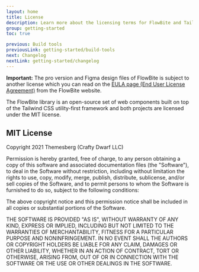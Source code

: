 ```yaml
---
layout: home
title: License
description: Learn more about the licensing terms for FlowBite and Tailwind CSS
group: getting-started
toc: true

previous: Build tools
previousLink: getting-started/build-tools
next: Changelog
nextLink: getting-started/changelog
---
```


**Important:** The pro version and Figma design files of FlowBite is subject to another license which you can read on the [EULA page (End User License Agreement)](https://flowbite.com/license/) from the FlowBite website.

The FlowBite library is an open-source set of web components built on top of the Tailwind CSS utility-first framework and both projects are licensed under the MIT license.

## MIT License

Copyright 2021 Themesberg (Crafty Dwarf LLC)

Permission is hereby granted, free of charge, to any person obtaining a copy of this software and associated documentation files (the "Software"), to deal in the Software without restriction, including without limitation the rights to use, copy, modify, merge, publish, distribute, sublicense, and/or sell copies of the Software, and to permit persons to whom the Software is furnished to do so, subject to the following conditions:

The above copyright notice and this permission notice shall be included in all copies or substantial portions of the Software.

THE SOFTWARE IS PROVIDED "AS IS", WITHOUT WARRANTY OF ANY KIND, EXPRESS OR IMPLIED, INCLUDING BUT NOT LIMITED TO THE WARRANTIES OF MERCHANTABILITY, FITNESS FOR A PARTICULAR PURPOSE AND NONINFRINGEMENT. IN NO EVENT SHALL THE AUTHORS OR COPYRIGHT HOLDERS BE LIABLE FOR ANY CLAIM, DAMAGES OR OTHER LIABILITY, WHETHER IN AN ACTION OF CONTRACT, TORT OR OTHERWISE, ARISING FROM, OUT OF OR IN CONNECTION WITH THE SOFTWARE OR THE USE OR OTHER DEALINGS IN THE SOFTWARE.